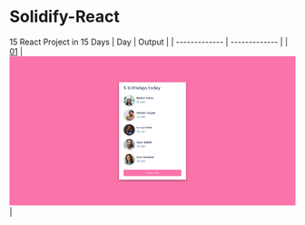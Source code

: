 # Solidify-React
15 React Project in 15 Days
| Day  | Output |
| ------------- | ------------- |
| [01](https://swarajspatil158.github.io/Solidify-React/01-birthday-reminder/build/)  | <img src="https://github.com/swarajspatil158/Solidify-React/blob/main/screenshots/01.png">|
